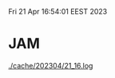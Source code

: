 Fri 21 Apr 16:54:01 EEST 2023
# JAM
<a href='./cache/202304/21_16.log'>./cache/202304/21_16.log</a>

